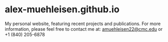 # alex-muehleisen.github.io
My personal website, featuring recent projects and publications. For more information, please feel free to contact me at:
amuehleisen22@cmc.edu or
+1 (840) 205-6878



